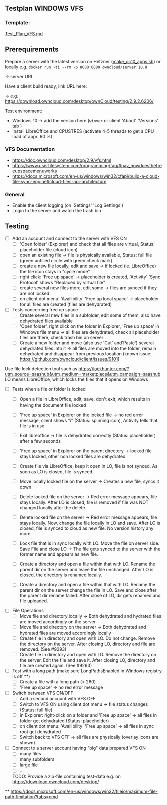 ## Testplan WINDOWS VFS

### Template: 
[Test_Plan_VFS.md](https://github.com/owncloud/QA/blob/master/Desktop/Test_Plan_VFS.md)

## Prerequirements

Prepare a server with the latest version on Hetzner ([make_oc10_apps.sh](https://github.com/owncloud/QA/blob/master/tools/hetzner-deploy/make_oc10_apps.sh)) or locally e.g. `docker run -ti --rm -p 8080:8080 owncloud/server:10.8`

-> server URL

Have a client build ready, link URL here:

-> e.g. https://download.owncloud.com/desktop/ownCloud/testing/2.9.2.6206/

Test environment:
- Windows 10 -> add the version here (`winver` or client 'About' 'Versions' tab ) 
- Install LibreOffice and CPUSTRES (activate 4-5 threads to get a CPU load of appr. 60 %)

### VFS Documentation

- https://doc.owncloud.com/desktop/2.9/vfs.html
- https://www.userfilesystem.com/programming/faq/#nav_howdoesthefreeupspacemenuworks
- https://docs.microsoft.com/en-us/windows/win32/cfapi/build-a-cloud-file-sync-engine#cloud-files-api-architecture

### General

- Enable the client logging (on 'Settings' 'Log Settings')
- Login to the server and watch the trash bin

## Testing

* [ ] Add an account and connect to the server with VFS ON
  * [ ] 'Open folder' (Explorer) and check that all files are virtual, Status: placeholder file (cloud icon)
  * [ ] open an existing file -> file is physically available, Status: full file (green unfilled circle with green check mark)
  * [ ] create a new file locally, edit and save -> if locked (ie. LibreOffice) the file icon stays in "cycle mode"
  * [ ] right click: 'Free up space' -> placeholder is created, 'Activity' 'Sync Protocol' shows "Replaced by virtual file" 
  * [ ] create several new files more, edit some -> files are synced if they are not locked
  * [ ] on client dot menu: 'Availibility' 'Free up local space' -> placeholder for all files are created (files are dehydrated)

 * [ ] Tests concerning free up space
   * [ ] Create several new files in a subfolder, edit some of them, also have dehydrated files available
   * [ ] 'Open folder', right click on the folder in Explorer, 'Free up space' in Windows file menu -> all files are dehydrated, check all placeholder files are there, check trash bin on server
   * [ ] Create a new folder and move (also use 'Cut' and'Paste') several dehydrated files into it -> all files are moved into the folder, remain dehydrated and disappear from previous location (known issue: https://github.com/owncloud/client/issues/9101)
     
Use file lock detection tool such as https://lockhunter.com/?utm_source=saashub&utm_medium=marketplace&utm_campaign=saashub
LO means LibreOffice, which locks the files that it opens on Windows

* [ ] Tests when a file or folder is locked
  * [ ] Open a file in LibreOffice, edit, save, don't exit, which results in having the document file locked
  * [ ] 'Free up space' in Explorer on the locked file -> no red error message, client shows "i" (Status: spinning icon), Activity tells that file is in use
  * [ ] Exit libreoffice -> file is dehydrated correctly (Status: placeholder) after a few seconds
  * [ ] 'Free up space' in Explorer on the parent directory -> locked file stays locked, other non locked files are dehydrated
  * [ ] Create file via LibreOffice, keep it open in LO, file is not synced. As soon as LO is closed, file is synced.
  * [ ] Move locally locked file on the server -> Creates a new file, syncs it down
  * [ ] Delete locked file on the server -> Red error message appears, file stays locally. After LO is closed, file is removed if file was NOT changed locally after the delete.
  * [ ] Delete locked file on the server -> Red error message appears, file stays locally. Now, change the file locally in LO and save. After LO is closed, file is synced to cloud as new file. No version history any more.
  * [ ] Lock file that is in sync locally with LO. Move the file on server side. Save File and close LO -> The file gets synced to the server with the former name and appears as new file.
  * [ ] Create a directory and open a file within that with LO. Rename the parent dir on the server and leave the file unchanged. After LO is closed, the directory is renamed locally.
  * [ ] Create a directory and open a file within that with LO. Rename the parent dir on the server change the file in LO. Save and close after the parent dir rename failed. After close of LO, dir gets renamed and file uploaded.


* [ ] File Operations
  * [ ] Move file and directory locally -> Both dehydrated and hydrated files are moved accordingly on the server
  * [ ] Move file and directory on the server -> Both dehydrated and hydrated files are moved accordingly locally
  * [ ] Create file in directory and open with LO. Do not change. Remove the directory on the server. After closing LO, directory and file are removed. (See #9293)
  * [ ] Create file in directory and open with LO. Remove the directory on the server. Edit the file and save it. After closing LO, directory and file are created again. (See #9293)

* [ ] Test with a long path (make sure LongPathsEnabled in Windows registry is off **)
  * [ ] Create a file with a long path (> 260)
  * [ ] 'Free up space' -> no red error message 
  
* [ ] Switch between VFS ON/OFF
  * [ ] Add a second account with VFS OFF
  * [ ] Switch to VFS ON using client dot menu -> file status changes (Status: full file)
  * [ ] in Explorer: right-click on a folder and 'Free up space' -> all files in folder get dehydrated (Status: placeholder)
  * [ ] on client dot menu: 'Availibility' 'Free up space' -> all files in sync root get dehydrated
  * [ ] Switch back to VFS OFF -> all files are physically (overlay icons are shown)

* [ ] Connect to a server account having "big" data prepared VFS ON
  * [ ] many files
  * [ ] many subfolders
  * [ ] large file
  * [ ] ...

  TODO: Provide a zip-file containing test-data e.g. on https://download.owncloud.com/desktop/

** https://docs.microsoft.com/en-us/windows/win32/fileio/maximum-file-path-limitation?tabs=cmd
